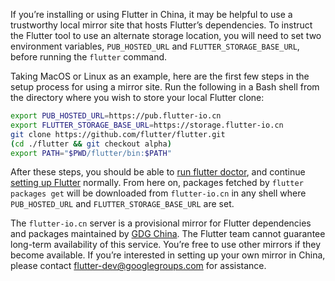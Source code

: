 If you’re installing or using Flutter in China, it may be helpful to use a trustworthy local mirror site that hosts Flutter’s dependencies. To instruct the Flutter tool to use an alternate storage location, you will need to set two environment variables, `PUB_HOSTED_URL` and `FLUTTER_STORAGE_BASE_URL`, before running the `flutter` command. 

Taking MacOS or Linux as an example, here are the first few steps in the setup process for using a mirror site.  Run the following in a Bash shell from the directory where you wish to store your local Flutter clone:

```bash
export PUB_HOSTED_URL=https://pub.flutter-io.cn
export FLUTTER_STORAGE_BASE_URL=https://storage.flutter-io.cn
git clone https://github.com/flutter/flutter.git
(cd ./flutter && git checkout alpha)
export PATH="$PWD/flutter/bin:$PATH"
```

After these steps, you should be able to [run flutter doctor](https://flutter.io/setup-macos/#run-flutter-doctor), and continue [setting up Flutter](https://flutter.io/setup/) normally.  From here on, packages fetched by `flutter packages get` will be downloaded from `flutter-io.cn` in any shell where `PUB_HOSTED_URL` and `FLUTTER_STORAGE_BASE_URL` are set.

The `flutter-io.cn` server is a provisional mirror for Flutter dependencies and packages maintained by [GDG China](http://www.chinagdg.com/). The Flutter team cannot guarantee long-term availability of this service. You’re free to use other mirrors if they become available. If you’re interested in setting up your own mirror in China, please contact flutter-dev@googlegroups.com for assistance. 